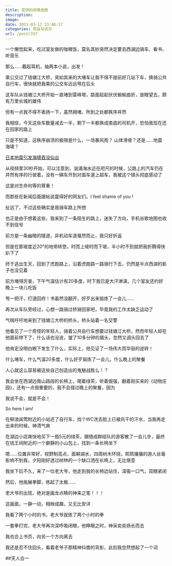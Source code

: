 ```yaml
---
title: 突然的闲情逸致
description: 
image: 
date: 2011-03-12 23:48:17
categories: 苟且与远方
url: /post/337
---
```


一个懒觉起来，吃过室友做的咖喱饭，莫名其妙突然决定要去西湖边骑车、看书、听音乐

那么……戴起耳机，抽两本小说，出发！

乘公交过了钱塘江大桥，突如其来的大堵车让我不得不提前好几站下车，换骑公共自行车，很快就把我乘的公交车远远甩在后头

这车队从钱塘江大桥开始一直堵到雷峰塔，路面起起伏伏蜿蜒曲折，放眼望去，颇有万里长城的雄伟

但有一点我不得不表扬一下，虽然拥堵，所到之处都秩序井然

我相信，今天这些车数量减去一半，剩下一半都换成南昌的司机开，恐怕我现在还在回家的路上

只是不知道，这秩序崩溃的极限是什么，一场暴风雨？ 山体滑坡？还是……地震海啸？

[日本地震引发海啸吞没仙台](http://v.youku.com/v_show/id_XMjUwMTQyNjky.html?f=5613993)

从视频里30秒开始，可以注意到，汹涌海水近在咫尺的时候，公路上的汽车仍在井然有序的行驶着，没有一辆车开到对面车道上超车，我被这个镜头彻底感动了

这是对生命何等的尊重！ 

而那些在新闻后面跟帖说震得好的网友们，I feel shame of you !

扯远了，不过这些确实是我骑车路上所想

也正是由于想着这些，我来到了一条陌生的路上，迷失了方向，手机谷歌地图也收不到信号

前方是一条幽暗的隧道，非机动车道戛然而止，我只好折返

但是在那坡度近20°的地带转悠，时而上坡时而下坡，半小时不到就把我折腾得快趴下了

终于逃出生天，回到了虎跑路上，沿着虎跑路一路骑行下去，仍然是半点西湖的影子也没见着

前方堵得厉害，下午气温估计有20多度，时下我已是大汗淋漓，几个室友还约好晚上一块儿吃饭

甩一把汗，打道回府！书虽然没翻开，好歹出来锻炼了一会儿……

再次从车队旁经过，心想一路骑过桥骑回家吧，毕竟我的工作太缺乏运动了

气喘吁吁地来到了钱塘江大桥的桥头，桥头站着一名交警

他看见了一个奇怪的年轻人，骑着公共自行车想要过钱塘江大桥，然而年轻人却在他面前停下了，什么话也没说，皱了10多分钟的眉头，忽然又调头回去了

他肯定没明白眼下发生了什么，实际上，他见证了一场伟大而华丽的逆转！

什么堵车，什么气温20多度，什么好歹锻炼了一会儿，什么晚上的聚餐

人心就这么容易被这些自己创造出的鬼魅战胜么！？

我会坐在西湖边南山路段的长椅上，喝着绿茶，听着倔强，翻着刚买来的《动物庄园》，还有一点很重要的，我不会错过晚上的聚餐，因为

我说不会，就是不会！

So here I am!

在柳浪闻莺附近的小站还了自行车，找个WC洗去脸上已被风干的汗水，当我再走出来的时候，神清气爽

在湖边小店爽快地买下一瓶5元的绿茶，跟随成群结队的游客散了一会儿步，最终在钱王祠附近的一个僻静的小山包上，找到一条长椅坐下

嗯……位置非常好，视野制高点，面朝湖水，四周树木环绕，熙熙攘攘的游人丝毫影响不到我，夕阳刚好透过树林的一个缺口洒在长椅上，无比惬意

我坐下后不久，来了一位老大爷，他走到我的长椅边站住，深吸一口气，双眼紧闭

然后，他施展拳脚，练起了太极……

老大爷的出现，绝对是画龙点睛的神来之笔！！！

这画面，一静一动，相映成趣，又无比安详

我看了两个小时的书，老大爷就练了两个小时的拳

一套拳打完，老大爷再次深呼吸闭眼，他睁眼之时，神采奕奕扬长而去

我也合上书页，向另一个方向离去

我还是忍不住回头，看着老爷子那精神抖擞的背影，此刻我忽然想起了一个词

##天人合一